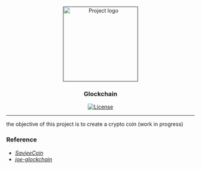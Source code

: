 <p align="center">
  <a href="" rel="noopener">
 <img width=200px height=200px src="https://opengameart.org/sites/default/files/01coin.gif" alt="Project logo"></a>
</p>

<h3 align="center">Glockchain</h3>

<div align="center">

[![License](https://img.shields.io/badge/license-MIT-blue.svg)](/LICENSE)

</div>

---

the objective of this project is to create a crypto coin (work in progress)

### Reference
* *[SavjeeCoin](https://github.com/Savjee/SavjeeCoin)*
* *[joe-glockchain](https://github.com/joeb000/glockchain)*
